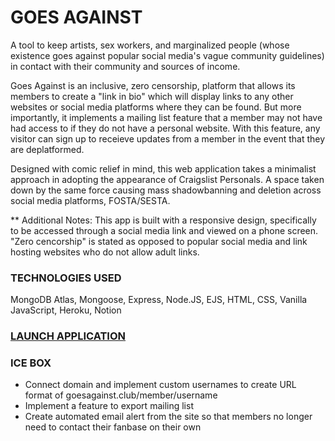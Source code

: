 # GOES AGAINST

A tool to keep artists, sex workers, and marginalized people (whose existence goes against popular social media's vague community guidelines) in contact with their community and sources of income.

Goes Against is an inclusive, zero censorship, platform that allows its members to create a "link in bio" which will display links to any other websites or social media platforms where they can be found. But more importantly, it implements a mailing list feature that a member may not have had access to if they do not have a personal website. With this feature, any visitor can sign up to receieve updates from a member in the event that they are deplatformed.

Designed with comic relief in mind, this web application takes a minimalist approach in adopting the appearance of Craigslist Personals. A space taken down by the same force causing mass shadowbanning and deletion across social media platforms, FOSTA/SESTA. 

** Additional Notes: This app is built with a responsive design, specifically to be accessed through a social media link and viewed on a phone screen. "Zero cencorship" is stated as opposed to popular social media and link hosting websites who do not allow adult links.

### TECHNOLOGIES USED

MongoDB Atlas, Mongoose, Express, Node.JS, EJS, HTML, CSS, Vanilla JavaScript, Heroku, Notion

### [LAUNCH APPLICATION](http://goesagainst.herokuapp.com)

### ICE BOX

- Connect domain and implement custom usernames to create URL format of goesagainst.club/member/username
- Implement a feature to export mailing list
- Create automated email alert from the site so that members no longer need to contact their fanbase on their own